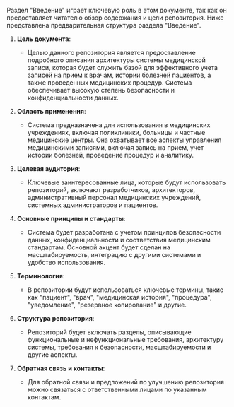  Раздел "Введение" играет ключевую роль в этом документе, так как он предоставляет читателю обзор содержания и цели репозитория. Ниже представлена предварительная структура раздела "Введение".

1. **Цель документа**:
    - Целью данного репозитория является предоставление подробного описания архитектуры системы медицинской записи, которая будет служить базой для эффективного учета записей на прием к врачам, истории болезней пациентов, а также проведенных медицинских процедур. Система обеспечивает высокую степень безопасности и конфиденциальности данных.

2. **Область применения**:
    - Система предназначена для использования в медицинских учреждениях, включая поликлиники, больницы и частные медицинские центры. Она охватывает все аспекты управления медицинскими записями, включая запись на прием, учет истории болезней, проведение процедур и аналитику.

3. **Целевая аудитория**:
    - Ключевые заинтересованные лица, которые будут использовать репозиторий, включают разработчиков, архитекторов, административный персонал медицинских учреждений, системных администраторов и пациентов.

4. **Основные принципы и стандарты**:
    - Система будет разработана с учетом принципов безопасности данных, конфиденциальности и соответствия медицинским стандартам. Основной акцент будет сделан на масштабируемость, интеграцию с другими системами и удобство использования.

5. **Терминология**:
    - В репозитории будут использоваться ключевые термины, такие как "пациент", "врач", "медицинская история", "процедура", "уведомление", "резервное копирование" и другие.

6. **Структура репозитория**:
    - Репозиторий будет включать разделы, описывающие функциональные и нефункциональные требования, архитектуру системы, требования к безопасности, масштабируемости и другие аспекты.

7. **Обратная связь и контакты**:
    - Для обратной связи и предложений по улучшению репозитория можно связаться с ответственными лицами по указанным контактам.

